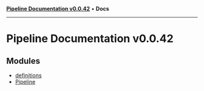 [**Pipeline Documentation v0.0.42**](README.md) • **Docs**

***

# Pipeline Documentation v0.0.42

## Modules

- [definitions](definitions/README.md)
- [Pipeline](Pipeline/README.md)
